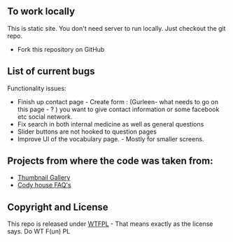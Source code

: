 

## To work locally

This is static site. You don't need server to run locally. Just checkout the git repo.
* Fork this repository on GitHub

## List of current bugs
Functionality issues:
* Finish up contact page - Create form : (Gurleen- what needs to go on this page - ? ) you want to give contact information or some facebook etc social network.
* Fix search in both internal medicine as well as general questions
* Slider buttons are not hooked to question pages
* Improve UI of the vocabulary page. - Mostly for smaller screens.


## Projects from where the code was taken from:
* [Thumbnail Gallery](http://startbootstrap.com/template-overviews/thumbnail-gallery/)
* [Cody house FAQ's](https://codyhouse.co/gem/css-faq-template/)

## Copyright and License

This repo is released under [WTFPL](http://www.wtfpl.net/) - That means exactly as the license says. Do WT F(un) PL
